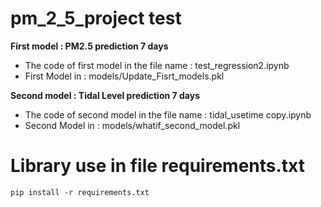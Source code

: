 # pm_2_5_project test
**First model : PM2.5 prediction 7 days**
- The code of first model in the file name : test_regression2.ipynb
- First Model in : models/Update_Fisrt_models.pkl

**Second model : Tidal Level prediction 7 days**
- The code of second model in the file name : tidal_usetime copy.ipynb
- Second Model in : models/whatif_second_model.pkl

# Library use in file requirements.txt
	pip install -r requirements.txt
